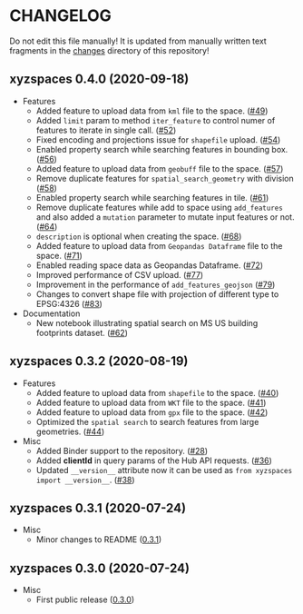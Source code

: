 # CHANGELOG

Do not edit this file manually! It is updated from manually written text fragments
in the [changes](https://github.com/heremaps/xyz-spaces-python/tree/master/changes)
directory of this repository!

## xyzspaces 0.4.0 (2020-09-18)

- Features
  - Added feature to upload data from `kml` file to the space.
    ([#49](https://github.com/heremaps/xyz-spaces-python/pull/49))
  - Added `limit` param to method `iter_feature` to control numer of features to
    iterate in single call.
    ([#52](https://github.com/heremaps/xyz-spaces-python/pull/52))
  - Fixed encoding and projections issue for `shapefile` upload.
    ([#54](https://github.com/heremaps/xyz-spaces-python/pull/54))
  - Enabled property search while searching features in bounding box.
    ([#56](https://github.com/heremaps/xyz-spaces-python/pull/56))
  - Added feature to upload data from `geobuff` file to the space.
    ([#57](https://github.com/heremaps/xyz-spaces-python/pull/57))
  - Remove duplicate features for `spatial_search_geometry` with division
    ([#58](https://github.com/heremaps/xyz-spaces-python/pull/58))
  - Enabled property search while searching features in tile.
    ([#61](https://github.com/heremaps/xyz-spaces-python/pull/61))
  - Remove duplicate features while add to space using `add_features` and also
    added a `mutation` parameter to mutate input features or not.
    ([#64](https://github.com/heremaps/xyz-spaces-python/pull/64))
  - `description` is optional when creating the space.
    ([#68](https://github.com/heremaps/xyz-spaces-python/pull/68))
  - Added feature to upload data from `Geopandas Dataframe` file to the space.
    ([#71](https://github.com/heremaps/xyz-spaces-python/pull/71))
  - Enabled reading space data as Geopandas Dataframe.
    ([#72](https://github.com/heremaps/xyz-spaces-python/pull/72))
  - Improved performance of CSV upload.
    ([#77](https://github.com/heremaps/xyz-spaces-python/pull/77))
  - Improvement in the performance of `add_features_geojson`
    ([#79](https://github.com/heremaps/xyz-spaces-python/pull/79))
  - Changes to convert shape file with projection of different type to EPSG:4326
    ([#83](https://github.com/heremaps/xyz-spaces-python/pull/83))
- Documentation
  - New notebook illustrating spatial search on MS US building footprints dataset.
    ([#62](https://github.com/heremaps/xyz-spaces-python/pull/62))

## xyzspaces 0.3.2 (2020-08-19)

- Features
  - Added feature to upload data from `shapefile` to the space.
    ([#40](https://github.com/heremaps/xyz-spaces-python/pull/40))
  - Added feature to upload data from `WKT` file to the space.
    ([#41](https://github.com/heremaps/xyz-spaces-python/pull/41))
  - Added feature to upload data from `gpx` file to the space.
    ([#42](https://github.com/heremaps/xyz-spaces-python/pull/42))
  - Optimized the `spatial search` to search features from large geometries.
    ([#44](https://github.com/heremaps/xyz-spaces-python/pull/44))
- Misc
  - Added Binder support to the repository.
    ([#28](https://github.com/heremaps/xyz-spaces-python/pull/28))
  - Added **clientId** in query params of the Hub API requests.
    ([#36](https://github.com/heremaps/xyz-spaces-python/pull/36))
  - Updated `__version__` attribute now it can be used as `from xyzspaces import
    __version__`.
    ([#38](https://github.com/heremaps/xyz-spaces-python/pull/38))

## xyzspaces 0.3.1 (2020-07-24)

- Misc
  - Minor changes to README
    ([0.3.1](https://github.com/heremaps/xyz-spaces-python/releases/tag/0.3.1))
    
## xyzspaces 0.3.0 (2020-07-24)

- Misc
  - First public release
    ([0.3.0](https://github.com/heremaps/xyz-spaces-python/releases/tag/0.3))
